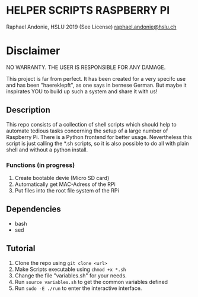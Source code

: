 # HELPER SCRIPTS RASPBERRY PI
Raphael Andonie, HSLU 2019 (See License)
<raphael.andonie@hslu.ch>

# Disclaimer
NO WARRANTY. THE USER IS RESPONSIBLE FOR ANY DAMAGE.

This project is far from perfect. It has been created for a very specifc use and has been "haereklepft", as one says in bernese German.
But maybe it inspirates YOU to build up such a system and share it with us!

## Description
This repo consists of a collection of shell scripts which should help to automate tedious tasks concerning the setup of a large number of Raspberry Pi.
There is a Python frontend for better usage. Nevertheless this script is just calling the *.sh scripts, so it is also possible to do all with plain shell and without a python install.

### Functions (in progress)
1. Create bootable devie (Micro SD card)
2. Automatically get MAC-Adress of the RPi
3. Put files into the root file system of the RPi

## Dependencies
- bash
- sed

## Tutorial
1. Clone the repo using `git clone <url>`
2. Make Scripts executable using `chmod +x *.sh`
3. Change the file "variables.sh" for your needs.
4. Run `source variables.sh` to get the common variables defined
5. Run `sudo -E ./run` to enter the interactive interface.
